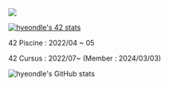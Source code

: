 

<a href="https://cv.42.fr/hyeondle" target="_blank">
  <img src="https://img.shields.io/badge/42Cert-000000?style=for-the-badge&logo=42&logoColor=FFFFFF"/>
</a>

<a href="https://cv.42.fr/hyeondle"><img src="https://badge.mediaplus.ma/kettlebells/hyeondle?1337Badge=off&UM6P=off" alt="hyeondle's 42 stats" /></a>

<a>42 Piscine : 2022/04 ~ 05</a>

<a>42 Cursus : 2022/07~ (Member : 2024/03/03)</a>

![hyeondle's GitHub stats](https://github-readme-stats-git-main-hyeondles-projects.vercel.app/api?username=hyeondle&count_private=true)
